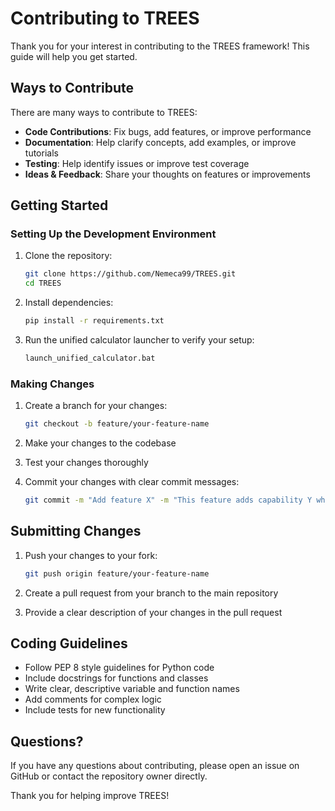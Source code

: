 # Contributing to TREES

Thank you for your interest in contributing to the TREES framework! This guide will help you get started.

## Ways to Contribute

There are many ways to contribute to TREES:

- **Code Contributions**: Fix bugs, add features, or improve performance
- **Documentation**: Help clarify concepts, add examples, or improve tutorials
- **Testing**: Help identify issues or improve test coverage
- **Ideas & Feedback**: Share your thoughts on features or improvements

## Getting Started

### Setting Up the Development Environment

1. Clone the repository:

   ```bash
   git clone https://github.com/Nemeca99/TREES.git
   cd TREES
   ```

2. Install dependencies:

   ```bash
   pip install -r requirements.txt
   ```

3. Run the unified calculator launcher to verify your setup:

   ```bash
   launch_unified_calculator.bat
   ```

### Making Changes

1. Create a branch for your changes:

   ```bash
   git checkout -b feature/your-feature-name
   ```

2. Make your changes to the codebase

3. Test your changes thoroughly

4. Commit your changes with clear commit messages:

   ```bash
   git commit -m "Add feature X" -m "This feature adds capability Y which solves problem Z"
   ```

## Submitting Changes

1. Push your changes to your fork:

   ```bash
   git push origin feature/your-feature-name
   ```

2. Create a pull request from your branch to the main repository

3. Provide a clear description of your changes in the pull request

## Coding Guidelines

- Follow PEP 8 style guidelines for Python code
- Include docstrings for functions and classes
- Write clear, descriptive variable and function names
- Add comments for complex logic
- Include tests for new functionality

## Questions?

If you have any questions about contributing, please open an issue on GitHub or contact the repository owner directly.

Thank you for helping improve TREES!
